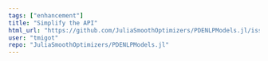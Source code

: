 ```yaml
---
tags: ["enhancement"]
title: "Simplify the API"
html_url: "https://github.com/JuliaSmoothOptimizers/PDENLPModels.jl/issues/40"
user: "tmigot"
repo: "JuliaSmoothOptimizers/PDENLPModels.jl"
---
```



